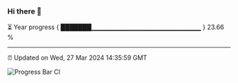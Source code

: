 ### Hi there 👋

⏳ Year progress { ███████▁▁▁▁▁▁▁▁▁▁▁▁▁▁▁▁▁▁▁▁▁▁▁ } 23.66 %

---

⏰ Updated on Wed, 27 Mar 2024 14:35:59 GMT

![Progress Bar CI](https://github.com/IshwaranRudhara/GIT-ACTION/workflows/Progress%20Bar%20CI/badge.svg)
